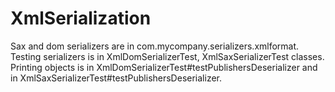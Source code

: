 # XmlSerialization

Sax and dom serializers are in com.mycompany.serializers.xmlformat. 
Testing serializers is in XmlDomSerializerTest, XmlSaxSerializerTest classes. 
Printing objects is in XmlDomSerializerTest#testPublishersDeserializer and in XmlSaxSerializerTest#testPublishersDeserializer.
